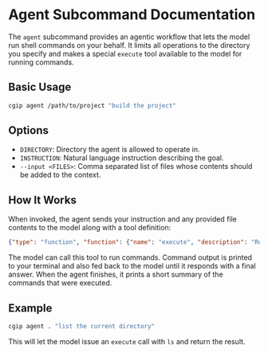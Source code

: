 # Agent Subcommand Documentation

The `agent` subcommand provides an agentic workflow that lets the model run shell commands on your behalf. It limits all operations to the directory you specify and makes a special `execute` tool available to the model for running commands.

## Basic Usage

```bash
cgip agent /path/to/project "build the project"
```

## Options

- `DIRECTORY`: Directory the agent is allowed to operate in.
- `INSTRUCTION`: Natural language instruction describing the goal.
- `--input <FILES>`: Comma separated list of files whose contents should be added to the context.

## How It Works

When invoked, the agent sends your instruction and any provided file contents to the model along with a tool definition:

```json
{"type": "function", "function": {"name": "execute", "description": "Run a shell command", "parameters": {"type": "object", "properties": {"command": {"type": "string"}}, "required": ["command"]}}}
```

The model can call this tool to run commands. Command output is printed to your terminal and also fed back to the model until it responds with a final answer. When the agent finishes, it prints a short summary of the commands that were executed.

## Example

```bash
cgip agent . "list the current directory"
```

This will let the model issue an `execute` call with `ls` and return the result.
